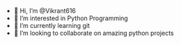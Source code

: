 - 👋 Hi, I’m @Vikrant616
- 👀 I’m interested in Python Programming
- 🌱 I’m currently learning git 
- 💞️ I’m looking to collaborate on amazing python projects



